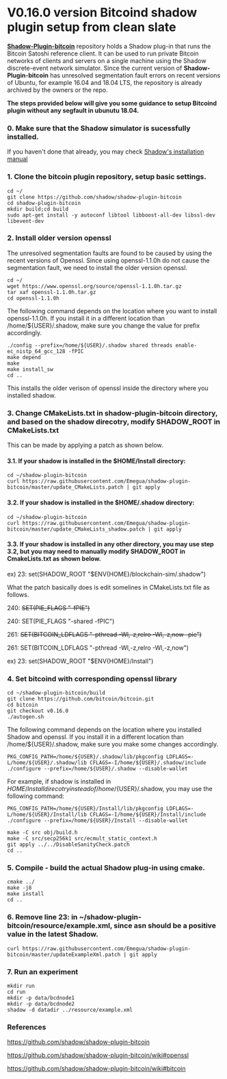 # V0.16.0 version Bitcoind shadow plugin setup from clean slate 
[**Shadow-Plugin-bitcoin**](https://github.com/shadow/shadow-plugin-bitcoin) repository holds a Shadow plug-in that runs the Bitcoin Satoshi reference client. It can be used to run private Bitcoin networks of clients and servers on a single machine using the Shadow discrete-event network simulator. Since the current version of **Shadow-Plugin-bitcoin** has unresolved segmentation fault errors on recent versions of Ubuntu, for example 16.04 and 18.04 LTS, the repository is already archived by the owners or the repo. 

**The steps provided below will give you some guidance to setup Bitcoind plugin without any segfault in ubunutu 18.04.**

### 0. Make sure that the Shadow simulator is sucessfully installed. 
If you haven't done that already, you may check [Shadow's installation manual](https://github.com/shadow/shadow/blob/master/docs/1.1-Shadow.md) 
### 1. Clone the bitcoin plugin repository, setup basic settings. 
```
cd ~/
git clone https://github.com/shadow/shadow-plugin-bitcoin
cd shadow-plugin-bitcoin
mkdir build;cd build
sudo apt-get install -y autoconf libtool libboost-all-dev libssl-dev libevent-dev
```
### 2. Install older version openssl
The unresolved segmentation faults are found to be caused by using the recent versions of Openssl. Since using openssl-1.1.0h do not cause the segmentation fault, we need to install the older version openssl. 
```
cd ~/
wget https://www.openssl.org/source/openssl-1.1.0h.tar.gz
tar xaf openssl-1.1.0h.tar.gz
cd openssl-1.1.0h
```
The following command depends on the location where you want to install openssl-1.1.0h. If you install it in a different location than /home/${USER}/.shadow, make sure you change the value for prefix accordingly. 
```
./config --prefix=/home/${USER}/.shadow shared threads enable-ec_nistp_64_gcc_128 -fPIC
make depend
make
make install_sw
cd ..
```
This installs the older verison of openssl inside the directory where you installed shadow. 
### 3. Change CMakeLists.txt in shadow-plugin-bitcoin directory, and based on the shadow direcotry, modify SHADOW_ROOT in CMakeLists.txt
This can be made by applying a patch as shown below.
#### 3.1. If your shadow is installed in the $HOME/Install directory: 
```
cd ~/shadow-plugin-bitcoin
curl https://raw.githubusercontent.com/Emegua/shadow-plugin-bitcoin/master/update_CMakeLists.patch | git apply
```
#### 3.2. If your shadow is installed in the $HOME/.shadow directory:
```
cd ~/shadow-plugin-bitcoin
curl https://raw.githubusercontent.com/Emegua/shadow-plugin-bitcoin/master/update_CMakeLists_shadow.patch | git apply
```
#### 3.3. If your shadow is installed in any other directory, you may use step 3.2, but you may need to manually modify SHADOW_ROOT in CmakeLists.txt as shown below.
ex) 23: set(SHADOW_ROOT "$ENV{HOME}/blockchain-sim/.shadow")

What the patch basically does is edit somelines in CMakeLists.txt file as follows.

240: ~~SET(PIE_FLAGS "-fPIE")~~

240: SET(PIE_FLAGS "-shared -fPIC")

261: ~~SET(BITCOIN_LDFLAGS "-pthread -Wl,-z,relro -Wl,-z,now -pie")~~

261: SET(BITCOIN_LDFLAGS "-pthread -Wl,-z,relro -Wl,-z,now")

ex) 23: set(SHADOW_ROOT "$ENV{HOME}/Install")
### 4. Set bitcoind with corresponding openssl library
```
cd ~/shadow-plugin-bitcoin/build
git clone https://github.com/bitcoin/bitcoin.git
cd bitcoin
git checkout v0.16.0
./autogen.sh
```
The following command depends on the location where you installed Shadow and openssl. If you install it in a different location than /home/${USER}/.shadow, make sure you make some changes accordingly.  
```
PKG_CONFIG_PATH=/home/${USER}/.shadow/lib/pkgconfig LDFLAGS=-L/home/${USER}/.shadow/lib CFLAGS=-I/home/${USER}/.shadow/include ./configure --prefix=/home/${USER}/.shadow --disable-wallet
```
For example, if shadow is installed in $HOME/Install direcotry instead of /home/${USER}/.shadow, you may use the following command:
```
PKG_CONFIG_PATH=/home/${USER}/Install/lib/pkgconfig LDFLAGS=-L/home/${USER}/Install/lib CFLAGS=-I/home/${USER}/Install/include ./configure --prefix=/home/${USER}/Install --disable-wallet
```
```
make -C src obj/build.h
make -C src/secp256k1 src/ecmult_static_context.h
git apply ../../DisableSanityCheck.patch
cd ..
```
### 5. Compile - build the actual Shadow plug-in using cmake.
```
cmake ../
make -j8
make install
cd ..
```
### 6. Remove line 23: in ~/shadow-plugin-bitcoin/resource/example.xml, since asn should be a positive value in the latest Shadow.
```
curl https://raw.githubusercontent.com/Emegua/shadow-plugin-bitcoin/master/updateExampleXml.patch | git apply
```
### 7. Run an experiment
```
mkdir run
cd run
mkdir -p data/bcdnode1
mkdir -p data/bcdnode2
shadow -d datadir ../resource/example.xml
```
### References

https://github.com/shadow/shadow-plugin-bitcoin

https://github.com/shadow/shadow-plugin-bitcoin/wiki#openssl

https://github.com/shadow/shadow-plugin-bitcoin/wiki#bitcoin
